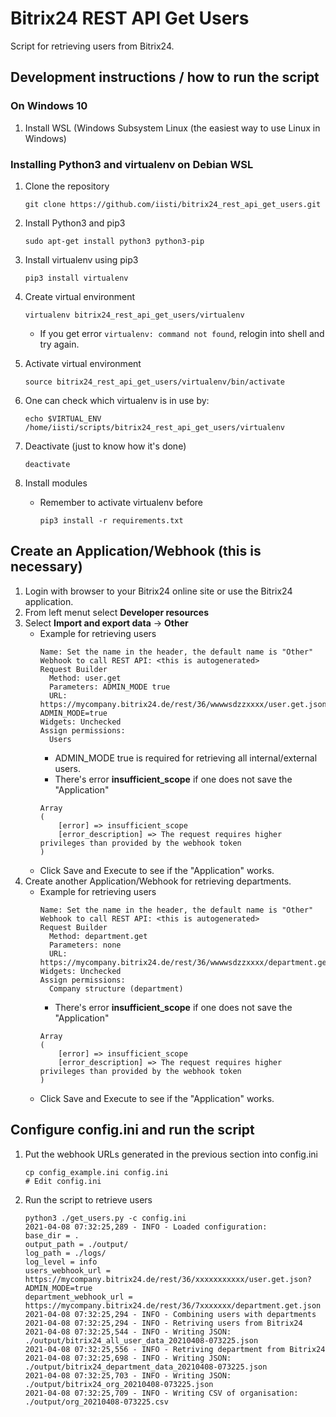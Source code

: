 # Bitrix24 REST API Get Users
Script for retrieving users from Bitrix24.

## Development instructions / how to run the script
### On Windows 10
1. Install WSL (Windows Subsystem Linux (the easiest way to use Linux in Windows)

### Installing Python3 and virtualenv on Debian WSL
1. Clone the repository

       git clone https://github.com/iisti/bitrix24_rest_api_get_users.git
1. Install Python3 and pip3

       sudo apt-get install python3 python3-pip
1. Install virtualenv using pip3

       pip3 install virtualenv
1. Create virtual environment

       virtualenv bitrix24_rest_api_get_users/virtualenv

    * If you get error `virtualenv: command not found`, relogin into shell and try again.
1. Activate virtual environment

       source bitrix24_rest_api_get_users/virtualenv/bin/activate
1. One can check which virtualenv is in use by:

       echo $VIRTUAL_ENV
       /home/iisti/scripts/bitrix24_rest_api_get_users/virtualenv
1. Deactivate (just to know how it's done)

       deactivate

1. Install modules
    * Remember to activate virtualenv before
        ~~~
        pip3 install -r requirements.txt
        ~~~


## Create an Application/Webhook (this is necessary)
1. Login with browser to your Bitrix24 online site or use the Bitrix24 application.
1. From left menut select **Developer resources**
1. Select **Import and export data** -> **Other**
    * Example for retrieving users
      ~~~
      Name: Set the name in the header, the default name is "Other"
      Webhook to call REST API: <this is autogenerated>
      Request Builder
        Method: user.get
        Parameters: ADMIN_MODE true
        URL: https://mycompany.bitrix24.de/rest/36/wwwwsdzzxxxx/user.get.json?ADMIN_MODE=true
      Widgets: Unchecked
      Assign permissions:
        Users
      ~~~
         * ADMIN_MODE true is required for retrieving all internal/external users.
         * There's error **insufficient_scope** if one does not save the "Application"
         ~~~
         Array
         (
             [error] => insufficient_scope
             [error_description] => The request requires higher privileges than provided by the webhook token
         )
         ~~~
    * Click Save and Execute to see if the "Application" works.
1. Create another Application/Webhook for retrieving departments.
    * Example for retrieving users
      ~~~
      Name: Set the name in the header, the default name is "Other"
      Webhook to call REST API: <this is autogenerated>
      Request Builder
        Method: department.get
        Parameters: none
        URL: https://mycompany.bitrix24.de/rest/36/wwwwsdzzxxxx/department.get.json
      Widgets: Unchecked
      Assign permissions:
        Company structure (department)
      ~~~
         * There's error **insufficient_scope** if one does not save the "Application"
         ~~~
         Array
         (
             [error] => insufficient_scope
             [error_description] => The request requires higher privileges than provided by the webhook token
         )
         ~~~
    * Click Save and Execute to see if the "Application" works.

## Configure config.ini and run the script
1. Put the webhook URLs generated in the previous section into config.ini
    ~~~
    cp config_example.ini config.ini
    # Edit config.ini
    ~~~
1. Run the script to retrieve users
    ~~~
    python3 ./get_users.py -c config.ini
    2021-04-08 07:32:25,289 - INFO - Loaded configuration:
    base_dir = .
    output_path = ./output/
    log_path = ./logs/
    log_level = info
    users_webhook_url = https://mycompany.bitrix24.de/rest/36/xxxxxxxxxxx/user.get.json?ADMIN_MODE=true
    department_webhook_url = https://mycompany.bitrix24.de/rest/36/7xxxxxxx/department.get.json
    2021-04-08 07:32:25,294 - INFO - Combining users with departments
    2021-04-08 07:32:25,294 - INFO - Retriving users from Bitrix24
    2021-04-08 07:32:25,544 - INFO - Writing JSON: ./output/bitrix24_all_user_data_20210408-073225.json
    2021-04-08 07:32:25,556 - INFO - Retriving department from Bitrix24
    2021-04-08 07:32:25,698 - INFO - Writing JSON: ./output/bitrix24_department_data_20210408-073225.json
    2021-04-08 07:32:25,703 - INFO - Writing JSON: ./output/bitrix24_org_20210408-073225.json
    2021-04-08 07:32:25,709 - INFO - Writing CSV of organisation: ./output/org_20210408-073225.csv
    ~~~
